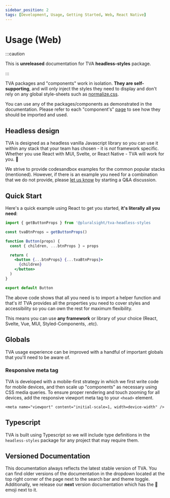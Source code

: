 ```yaml
---
sidebar_position: 2
tags: [Development, Usage, Getting Started, Web, React Native]
---
```


# Usage (Web)

:::caution

This is **unreleased** documentation for TVA **headless-styles** package.

:::

TVA packages and "components" work in isolation. **They are self-supporting**, and will only inject the styles they need to display and don't rely on any global style-sheets such as [normalize.css](https://github.com/necolas/normalize.css/).

You can use any of the packages/components as demonstrated in the documentation. Please refer to each "component's" [page](../packages/headless-styles/button) to see how they should be imported and used.

## Headless design

TVA is designed as a headless vanilla Javascript library so you can use it within any stack that your team has chosen - it is _not_ framework specific. Whether you use React with MUI, Svelte, or React Native - TVA will work for you. :muscle:

We strive to provide codesandbox examples for the common popular stacks (mentioned). However, if there is an example you need for a combination that we do not provide, please [let us know](https://github.com/pluralsight/tva/discussions/categories/q-a) by starting a Q&A discussion.

## Quick Start

<!-- TODO: Add React live imports when package published -->

Here's a quick example using React to get you started, **it's literally all you need**:

```jsx title="components/Button.jsx"
import { getButtonProps } from '@pluralsight/tva-headless-styles

const tvaBtnProps = getButtonProps()

function Button(props) {
  const { children, ...btnProps } = props

  return (
    <button {...btnProps} {...tvaBtnProps}>
      {children}
    </button>
  )
}

export default Button

```

The above code shows that all you need is to import a helper function and that's it! TVA provides all the properties you need to cover styles and accessibility so you can own the rest for maximum flexibility.

This means you can use **any framework** or library of your choice (React, Svelte, Vue, MUI, Styled-Components, .etc).

## Globals

TVA usage experience can be improved with a handful of important globals that you'll need to be aware of.

### Responsive meta tag

TVA is developed with a mobile-first strategy in which we first write code for mobile devices, and then scale up "components" as necessary using CSS media queries. To ensure proper rendering and touch zooming for all devices, add the responsive viewport meta tag to your `<head>` element.

```
<meta name="viewport" content="initial-scale=1, width=device-width" />
```

## Typescript

TVA is built using Typescript so we will include type definitions in the `headless-styles` package for any project that may require them.

## Versioned Documentation

This documentation always reflects the latest stable version of TVA. You can find older versions of the documentation in the dropdown located at the top right corner of the page next to the search bar and theme toggle. Additionally, we release our **next** version documentation which has the :construction: emoji next to it.
